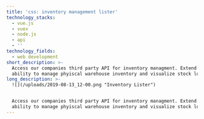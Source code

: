 ```yaml
---
title: 'css: inventory management lister'
technology_stacks:
  - vue.js
  - vuex
  - node.js
  - api
  - ''
technology_fields:
  - web development
short_description: >-
  Access our companies third party API for inventory managment. Extend the
  ability to manage phyiscal warehouse inventory and visualize stock location.
long_description: >-
  ![](/uploads/2019-08-13_12-00.png "Inventory Lister")


  Access our companies third party API for inventory managment. Extend the
  ability to manage phyiscal warehouse inventory and visualize stock location.
---
```


